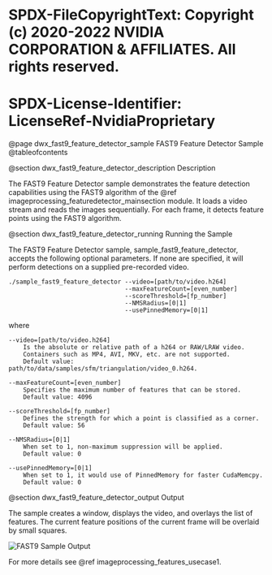 # SPDX-FileCopyrightText: Copyright (c) 2020-2022 NVIDIA CORPORATION & AFFILIATES. All rights reserved.
# SPDX-License-Identifier: LicenseRef-NvidiaProprietary

@page dwx_fast9_feature_detector_sample FAST9 Feature Detector Sample
@tableofcontents

@section dwx_fast9_feature_detector_description Description

The FAST9 Feature Detector sample demonstrates the feature detection capabilities using the
FAST9 algorithm of the @ref imageprocessing_featuredetector_mainsection module. It loads a video stream and
reads the images sequentially. For each frame, it detects feature points using the FAST9 algorithm.

@section dwx_fast9_feature_detector_running Running the Sample

The FAST9 Feature Detector sample, sample_fast9_feature_detector, accepts the following optional parameters. If none are specified, it will perform detections on a supplied pre-recorded video.

    ./sample_fast9_feature_detector --video=[path/to/video.h264]
                                    --maxFeatureCount=[even_number]
                                    --scoreThreshold=[fp_number]
                                    --NMSRadius=[0|1]
                                    --usePinnedMemory=[0|1]

where

    --video=[path/to/video.h264]
        Is the absolute or relative path of a h264 or RAW/LRAW video.
        Containers such as MP4, AVI, MKV, etc. are not supported.
        Default value: path/to/data/samples/sfm/triangulation/video_0.h264.

    --maxFeatureCount=[even_number]
        Specifies the maximum number of features that can be stored.
        Default value: 4096

    --scoreThreshold=[fp_number]
        Defines the strength for which a point is classified as a corner.
        Default value: 56

    --NMSRadius=[0|1]
        When set to 1, non-maximum suppression will be applied.
        Default value: 0

    --usePinnedMemory=[0|1]
        When set to 1, it would use of PinnedMemory for faster CudaMemcpy.
        Default value: 0

@section dwx_fast9_feature_detector_output Output

The sample creates a window, displays the video, and overlays the list of features.
The current feature positions of the current frame will be overlaid by small squares.

![FAST9 Sample Output](sample_fast9.png)

For more details see @ref imageprocessing_features_usecase1.
